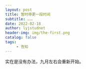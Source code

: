 ```yaml
---
layout: post
title: 暂时停更一段时间
subtitle: 。。。
date: 2022-02-18
author: lyjstudnet
header-img: img/the-first.png
catalog: false
tags:
     - 告知
---
```


实在是没有办法，九月左右会重新开始。










